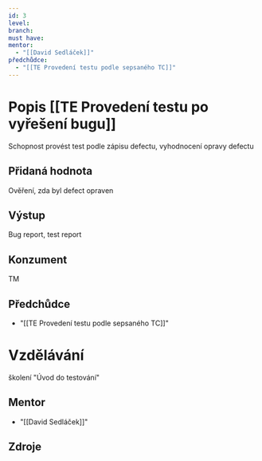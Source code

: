 ```yaml
---
id: 3
level: 
branch: 
must have: 
mentor: 
  - "[[David Sedláček]]"
předchůdce: 
  - "[[TE Provedení testu podle sepsaného TC]]"
---
```



# Popis [[TE Provedení testu po vyřešení bugu]]
Schopnost provést test podle zápisu defectu, vyhodnocení opravy defectu

## Přidaná hodnota
Ověření, zda byl defect opraven

## Výstup
Bug report, test report

## Konzument
TM

## Předchůdce

  - "[[TE Provedení testu podle sepsaného TC]]"

# Vzdělávání
školení "Úvod do testování"

## Mentor

  - "[[David Sedláček]]"

## Zdroje